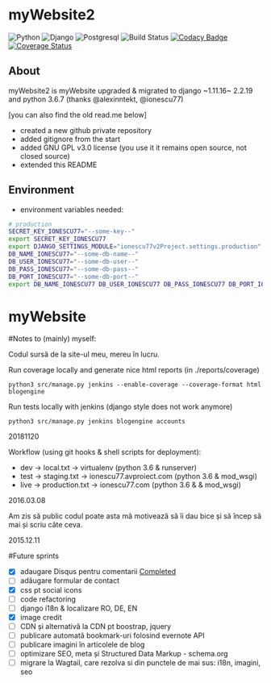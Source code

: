 # myWebsite2

![Python](https://img.shields.io/badge/Python-3.6.8-blue)
![Django](https://img.shields.io/badge/Django-2.2.18-blue)
![Postgresql](https://img.shields.io/badge/Postgresql-10.6-blue)
![Build Status](https://github.com/ionescu77/myWebsite2/actions/workflows/ci.yml/badge.svg?branch=develop)
[![Codacy Badge](https://api.codacy.com/project/badge/Grade/912a3e65b4fc4a4a892332a152fb8e5b)](https://app.codacy.com/gh/ionescu77/myWebsite2?utm_source=github.com&utm_medium=referral&utm_content=ionescu77/myWebsite2&utm_campaign=Badge_Grade_Settings)
[![Coverage Status](https://coveralls.io/repos/github/ionescu77/myWebsite2/badge.svg?branch=master)](https://coveralls.io/github/ionescu77/myWebsite2?branch=develop)

## About

myWebsite2 is myWebsite upgraded & migrated to django ~1.11.16~ 2.2.19 and python 3.6.7 (thanks @alexinntekt, @ionescu77)

[you can also find the old read.me below]

- created a new github private repository
- added gitignore from the start
- added GNU GPL v3.0 license (you use it it remains open source, not closed source)
- extended this README


## Environment
- environment variables needed:

```bash
# production
SECRET_KEY_IONESCU77="--some-key--"
export SECRET_KEY_IONESCU77
export DJANGO_SETTINGS_MODULE="ionescu77v2Project.settings.production"
DB_NAME_IONESCU77="--some-db-name--"
DB_USER_IONESCU77="--some-db-user--"
DB_PASS_IONESCU77="--some-db-pass--"
DB_PORT_IONESCU77="--some-db-port--"
export DB_NAME_IONESCU77 DB_USER_IONESCU77 DB_PASS_IONESCU77 DB_PORT_IONESCU77
```

# myWebsite

#Notes to (mainly) myself:

Codul sursă de la site-ul meu, mereu în lucru.

Run coverage locally and generate nice html reports (in ./reports/coverage)
```
python3 src/manage.py jenkins --enable-coverage --coverage-format html blogengine
```

Run tests locally with jenkins (django style does not work anymore)

```
python3 src/manage.py jenkins blogengine accounts
```
20181120

Workflow (using git hooks & shell scripts for deployment):
- dev -> local.txt -> virtualenv (python 3.6 & runserver)
- test -> staging.txt -> ionescu77.avproiect.com (python 3.6 & mod_wsgi)
- live -> production.txt -> ionescu77.com (python 3.6 & & mod_wsgi)

2016.03.08

Am zis să public codul poate asta mă motivează să îi dau bice și să încep să mai și scriu câte ceva.

2015.12.11


#Future sprints
- [x] adaugare Disqus pentru comentarii [Completed](https://github.com/ionescu77/myWebsite/issues/12)
- [ ] adăugare formular de contact
- [x] css pt social icons
- [ ] code refactoring
- [ ] django i18n & localizare RO, DE, EN
- [x] image credit
- [ ] CDN și alternativă la CDN pt boostrap, jquery
- [ ] publicare automată bookmark-uri folosind evernote API
- [ ] publicare imagini în articolele de blog
- [ ] optimizare SEO, meta și Structured Data Markup - schema.org
- [ ] migrare la Wagtail, care rezolva si din punctele de mai sus: i18n, imagini, seo
